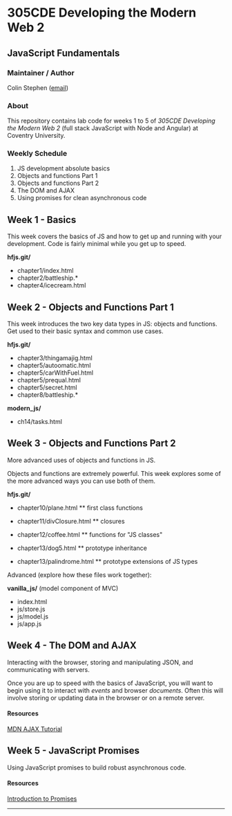 # 305CDE Developing the Modern Web 2

## JavaScript Fundamentals

### Maintainer / Author

Colin Stephen ([email](mailto:colin.stephen@coventry.ac.uk))

### About

This repository contains lab code for weeks 1 to 5 of _305CDE Developing the Modern Web 2_ (full stack JavaScript with Node and Angular) at Coventry University.

### Weekly Schedule

1. JS development absolute basics
2. Objects and functions Part 1
3. Objects and functions Part 2
4. The DOM and AJAX
5. Using promises for clean asynchronous code

## Week 1 - Basics

This week covers the basics of JS and how to get up and running with your development. Code is fairly minimal while you get up to speed.

**hfjs.git/**

* chapter1/index.html
* chapter2/battleship.*
* chapter4/icecream.html

## Week 2 - Objects and Functions Part 1

This week introduces the two key data types in JS: objects and functions. Get used to their basic syntax and common use cases.

**hfjs.git/**

* chapter3/thingamajig.html
* chapter5/autoomatic.html
* chapter5/carWithFuel.html
* chapter5/prequal.html
* chapter5/secret.html
* chapter8/battleship.*

**modern_js/**

* ch14/tasks.html

## Week 3 - Objects and Functions Part 2

More advanced uses of objects and functions in JS.

Objects and functions are extremely powerful. This week explores some of the more advanced ways you can use both of them.

**hfjs.git/**

* chapter10/plane.html ** first class functions
* chapter11/divClosure.html ** closures
* chapter12/coffee.html ** functions for "JS classes"

* chapter13/dog5.html ** prototype inheritance
* chapter13/palindrome.html ** prototype extensions of JS types

Advanced (explore how these files work together):

**vanilla_js/** (model component of MVC)

* index.html
* js/store.js
* js/model.js
* js/app.js

## Week 4 - The DOM and AJAX

Interacting with the browser, storing and manipulating JSON, and communicating with servers.

Once you are up to speed with the basics of JavaScript, you will want to begin using it to interact with _events_ and browser _documents_. Often this will involve storing or updating data in the browser or on a remote server.

#### Resources

[MDN AJAX Tutorial][]

## Week 5 - JavaScript Promises

Using JavaScript promises to build robust asynchronous code.

#### Resources

[Introduction to Promises][]

-----

[Introduction to Promises]: http://www.html5rocks.com/en/tutorials/es6/promises/
[MDN AJAX Tutorial]: https://developer.mozilla.org/en-US/docs/AJAX/Getting_Started
[MDN JavaScript]: https://developer.mozilla.org/en/docs/Web/JavaScript
[MDN web tutorial list]: https://developer.mozilla.org/en-US/docs/Web/Tutorials
[Learn javascript properly]: http://javascriptissexy.com/how-to-learn-javascript-properly/
[Javascript patterns collection]: http://shichuan.github.io/javascript-patterns/
[Eloquent javascript]: http://eloquentjavascript.net/
[Superhero JS]: http://superherojs.com/
[You might not need jQuery]: http://youmightnotneedjquery.com/